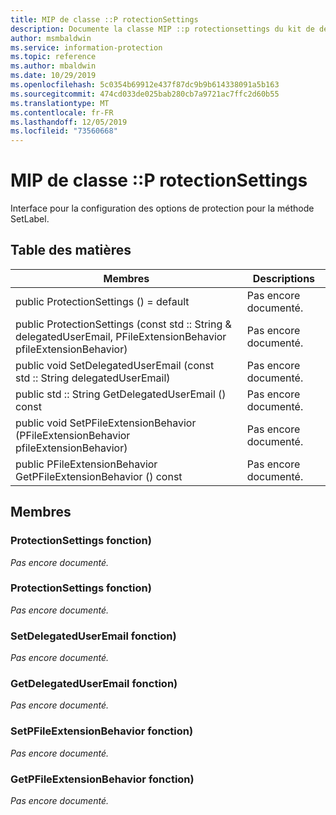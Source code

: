 ```yaml
---
title: MIP de classe ::P rotectionSettings
description: Documente la classe MIP ::p rotectionsettings du kit de développement logiciel (SDK) Microsoft Information Protection (MIP).
author: msmbaldwin
ms.service: information-protection
ms.topic: reference
ms.author: mbaldwin
ms.date: 10/29/2019
ms.openlocfilehash: 5c0354b69912e437f87dc9b9b614338091a5b163
ms.sourcegitcommit: 474cd033de025bab280cb7a9721ac7ffc2d60b55
ms.translationtype: MT
ms.contentlocale: fr-FR
ms.lasthandoff: 12/05/2019
ms.locfileid: "73560668"
---
```

# <a name="class-mipprotectionsettings"></a>MIP de classe ::P rotectionSettings 
Interface pour la configuration des options de protection pour la méthode SetLabel.
  
## <a name="summary"></a>Table des matières
 Membres                        | Descriptions                                
--------------------------------|---------------------------------------------
public ProtectionSettings () = default  | Pas encore documenté.
public ProtectionSettings (const std :: String & delegatedUserEmail, PFileExtensionBehavior pfileExtensionBehavior)  | Pas encore documenté.
public void SetDelegatedUserEmail (const std :: String delegatedUserEmail)  | Pas encore documenté.
public std :: String GetDelegatedUserEmail () const  | Pas encore documenté.
public void SetPFileExtensionBehavior (PFileExtensionBehavior pfileExtensionBehavior)  | Pas encore documenté.
public PFileExtensionBehavior GetPFileExtensionBehavior () const  | Pas encore documenté.
  
## <a name="members"></a>Membres
  
### <a name="protectionsettings-function"></a>ProtectionSettings fonction)
_Pas encore documenté._

  
### <a name="protectionsettings-function"></a>ProtectionSettings fonction)
_Pas encore documenté._

  
### <a name="setdelegateduseremail-function"></a>SetDelegatedUserEmail fonction)
_Pas encore documenté._

  
### <a name="getdelegateduseremail-function"></a>GetDelegatedUserEmail fonction)
_Pas encore documenté._

  
### <a name="setpfileextensionbehavior-function"></a>SetPFileExtensionBehavior fonction)
_Pas encore documenté._

  
### <a name="getpfileextensionbehavior-function"></a>GetPFileExtensionBehavior fonction)
_Pas encore documenté._
